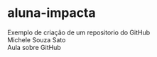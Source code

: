 # aluna-impacta
Exemplo de criação de um repositorio do GitHub<br>
Michele Souza Sato<br>
Aula sobre GitHub<br>
